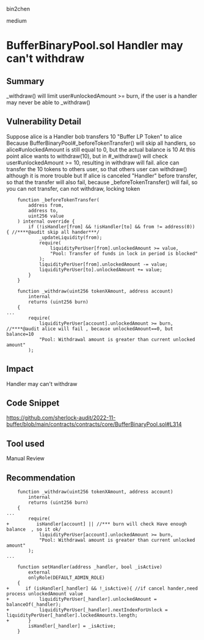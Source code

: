 bin2chen

medium

# BufferBinaryPool.sol Handler may can't withdraw

## Summary
_withdraw() will limit user#unlockedAmount >= burn, if the user is a handler may never be able to _withdraw()

## Vulnerability Detail

Suppose alice is a Handler
bob transfers 10 "Buffer LP Token" to alice
Because BufferBinaryPool#_beforeTokenTransfer() will skip all handlers, so alice#unlockedAmount is still equal to 0, but the actual balance is 10
At this point alice wants to withdraw(10), but in #_withdraw() will check user#unlockedAmount >= 10, resulting in withdraw will fail.
alice can transfer the 10 tokens to others user, so that others user can withdraw() although it is more trouble
but If alice is canceled "Handler" before transfer, so that the transfer will also fail, because _beforeTokenTransfer() will fail, so you can not transfer, can not withdraw, locking token

```solidity
    function _beforeTokenTransfer(
        address from,
        address to,
        uint256 value
    ) internal override {
        if (!isHandler[from] && !isHandler[to] && from != address(0)) { //****@audit skip all hander***/
            _updateLiquidity(from);
            require(
                liquidityPerUser[from].unlockedAmount >= value,
                "Pool: Transfer of funds in lock in period is blocked"
            );
            liquidityPerUser[from].unlockedAmount -= value;
            liquidityPerUser[to].unlockedAmount += value;
        }
    }
```

```solidity
    function _withdraw(uint256 tokenXAmount, address account)
        internal
        returns (uint256 burn)
    {
...
        require(
            liquidityPerUser[account].unlockedAmount >= burn, //****@audit alice will fail , because unlockedAmount==0, but balance=10
            "Pool: Withdrawal amount is greater than current unlocked amount"
        );
```

## Impact
Handler may can't withdraw

## Code Snippet

https://github.com/sherlock-audit/2022-11-buffer/blob/main/contracts/contracts/core/BufferBinaryPool.sol#L314

## Tool used

Manual Review

## Recommendation

```solidity
    function _withdraw(uint256 tokenXAmount, address account)
        internal
        returns (uint256 burn)
    {
...
        require(
+          isHandler[account] || //*** burn will check Have enough balance  , so it ok/
            liquidityPerUser[account].unlockedAmount >= burn, 
            "Pool: Withdrawal amount is greater than current unlocked amount"
        );
...
```

```solidity
    function setHandler(address _handler, bool _isActive)
        external
        onlyRole(DEFAULT_ADMIN_ROLE)
    {
+      if (isHandler[_handler] && !_isActive){ //if cancel hander,need process unlockedAmount value
+           liquidityPerUser[_handler].unlockedAmount = balanceOf(_handler);
+           liquidityPerUser[_handler].nextIndexForUnlock = liquidityPerUser[_handler].lockedAmounts.length;            
+       }
        isHandler[_handler] = _isActive;
    }
```
